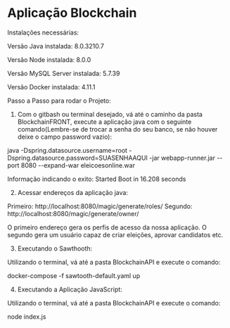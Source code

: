 # Aplicação Blockchain

Instalações necessárias:

Versão Java instalada: 8.0.3210.7

Versão Node instalada: 8.0.0

Versão MySQL Server instalada: 5.7.39

Versão Docker instalada: 4.11.1

Passo a Passo para rodar o Projeto:

1. Com o gitbash ou terminal desejado, vá até o caminho da pasta BlockchainFRONT, execute a aplicação java com o seguinte comando(Lembre-se de trocar a senha do seu banco, se não houver deixe o campo password vazio):


  java -Dspring.datasource.username=root -Dspring.datasource.password=SUASENHAAQUI  -jar webapp-runner.jar --port 8080 --expand-war eleicoesonline.war

  Informação indicando o exito: Started Boot in 16.208 seconds

2. Acessar endereços da aplicação java:

  Primeiro: http://localhost:8080/magic/generate/roles/
  Segundo: http://localhost:8080/magic/generate/owner/

  O primeiro endereço gera os perfis de acesso da nossa aplicação. O segundo gera um usuário capaz de criar eleições, aprovar candidatos etc.

3. Executando o Sawthooth:

  Utilizando o terminal, vá até a pasta BlockchainAPI e execute o comando: 

  docker-compose -f sawtooth-default.yaml up

4. Executando a Aplicação JavaScript:

  Utilizando o terminal, vá até a pasta BlockchainAPI e execute o comando: 

  node index.js
